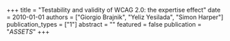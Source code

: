 +++
title = "Testability and validity of WCAG 2.0: the expertise effect"
date = 2010-01-01
authors = ["Giorgio Brajnik", "Yeliz Yesilada", "Simon Harper"]
publication_types = ["1"]
abstract = ""
featured = false
publication = "*ASSETS*"
+++

